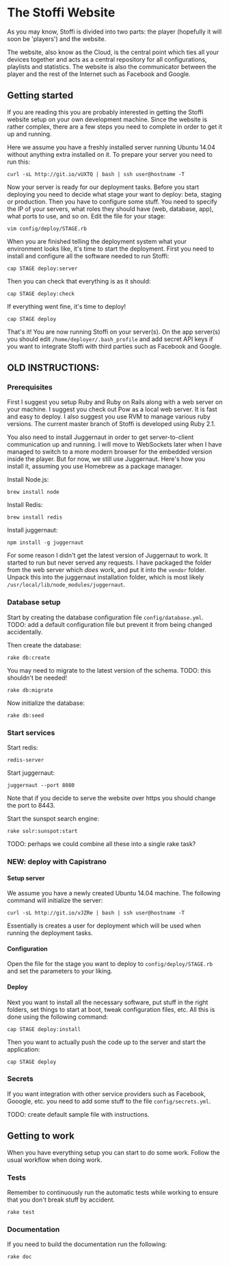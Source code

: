 # The Stoffi Website

As you may know, Stoffi is divided into two parts: the player (hopefully it will soon be 'players') and the website.

The website, also know as the Cloud, is the central point which ties all your devices together and acts as a central repository for all configurations, playlists and statistics. The website is also the communicator between the player and the rest of the Internet such as Facebook and Google.

## Getting started

If you are reading this you are probably interested in getting the Stoffi website setup on your own development machine. Since the website is rather complex, there are a few steps you need to complete in order to get it up and running.

Here we assume you have a freshly installed server running Ubuntu 14.04 without anything extra installed on it. To prepare your server you need to run this:

    curl -sL http://git.io/vUXTQ | bash | ssh user@hostname -T

Now your server is ready for our deployment tasks. Before you start deploying you need to decide what stage your want to deploy: beta, staging or production. Then you have to configure some stuff. You need to specify the IP of your servers, what roles they should have (web, database, app), what ports to use, and so on. Edit the file for your stage:

    vim config/deploy/STAGE.rb

When you are finished telling the deployment system what your environment looks like, it's time to start the deployment. First you need to install and configure all the software needed to run Stoffi:

    cap STAGE deploy:server

Then you can check that everything is as it should:

    cap STAGE deploy:check

If everything went fine, it's time to deploy!

    cap STAGE deploy

That's it! You are now running Stoffi on your server(s). On the app server(s) you should edit `/home/deployer/.bash_profile` and add secret API keys if you want to integrate Stoffi with third parties such as Facebook and Google.

## OLD INSTRUCTIONS:

### Prerequisites

First I suggest you setup Ruby and Ruby on Rails along with a web server on your machine. I suggest you check out Pow as a local web server. It is fast and easy to deploy. I also suggest you use RVM to manage various ruby versions. The current master branch of Stoffi is developed using Ruby 2.1.

You also need to install Juggernaut in order to get server-to-client communication up and running. I will move to WebSockets later when I have managed to switch to a more modern browser for the embedded version inside the player. But for now, we still use Juggernaut. Here's how you install it, assuming you use Homebrew as a package manager.

Install Node.js:

	brew install node
	
Install Redis:

	brew install redis
	
Install juggernaut:

	npm install -g juggernaut
	
For some reason I didn't get the latest version of Juggernaut to work. It started to run but never served any requests. I have packaged the folder from the web server which *does* work, and put it into the `vendor` folder. Unpack this into the juggernaut installation folder, which is most likely `/usr/local/lib/node_modules/juggernaut`.

### Database setup

Start by creating the database configuration file `config/database.yml`. TODO: add a default configuration file but prevent it from being changed accidentally.

Then create the database:

	rake db:create
	
You may need to migrate to the latest version of the schema. TODO: this shouldn't be needed!

	rake db:migrate
	
Now initialize the database:

	rake db:seed
	
### Start services

Start redis:

	redis-server

Start juggernaut:

	juggernaut --port 8080
	
Note that if you decide to serve the website over https you should change the port to 8443.

Start the sunspot search engine:

	rake solr:sunspot:start
	
TODO: perhaps we could combine all these into a single rake task?

### NEW: deploy with Capistrano

#### Setup server

We assume you have a newly created Ubuntu 14.04 machine. The following command will initialize the server:

    curl -sL http://git.io/vJZRe | bash | ssh user@hostname -T

Essentially is creates a user for deployment which will be used when running the deployment tasks.

#### Configuration

Open the file for the stage you want to deploy to `config/deploy/STAGE.rb` and set the parameters to your liking.

#### Deploy

Next you want to install all the necessary software, put stuff in the right folders, set things to start at boot, tweak configuration files, etc. All this is done using the following command:

    cap STAGE deploy:install

Then you want to actually push the code up to the server and start the application:

    cap STAGE deploy

### Secrets

If you want integration with other service providers such as Facebook, Gooogle, etc. you need to add some stuff to the file `config/secrets.yml`.

TODO: create default sample file with instructions.

## Getting to work

When you have everything setup you can start to do some work. Follow the usual workflow when doing work.

### Tests

Remember to continuously run the automatic tests while working to ensure that you don't break stuff by accident.

	rake test
	
### Documentation

If you need to build the documentation run the following:

	rake doc